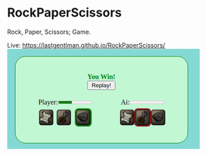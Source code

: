 # RockPaperScissors
Rock, Paper, Scissors; Game.

Live: https://lastgentlman.github.io/RockPaperScissors/
![alt text](https://github.com/LastGentlman/RockPaperScissors/blob/main/imgs/Screenshot%20from%202022-06-19%2007-36-39.png?raw=true)

